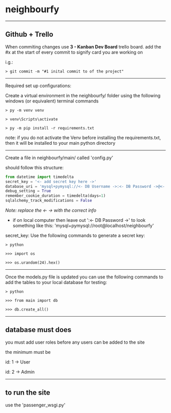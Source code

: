 # neighbourfy

-----------------------------------------------------

## Github + Trello

When commiting changes use **3 - Kanban Dev Board** trello board.
add the #x at the start of every commit to signify card you are working on 

i.g.:

    > git commit -m "#1 inital commit to of the project"

-----------------------------------------------------

Required set up configurations:

Create a virtual environment in the neighbourfy/ folder using the following windows (or equivalent) terminal commands

    > py -m venv venv

    > venv\Scripts\activate

    > py -m pip install -r requirements.txt

note: if you do not activate the Venv before installing the requirements.txt,
then it will be installed to your main python directory

-----------------------------------------------------

Create a file in neighbourfy/main/ called 'config.py'

should follow this structure:

```python
from datetime import timedelta
secret_key = '<- add secret key here ->'
database_uri = 'mysql+pymysql://<- DB Username ->:<- DB Password ->@<- DB domain/IP (localhost normally) ->/<- DB Name ->'
debug_setting = True
remember_cookie_duration = timedelta(days=1)
sqlalchemy_track_modifications = False
```
*Note: replace the <- -> with the correct info*

- if on local computer then leave out ':<- DB Password ->'
to look something like this: 'mysql+pymysql://root@localhost/neighbourfy'


secret_key: Use the following commands to generate a secret key:

    > python

    >>> import os

    >>> os.urandom(24).hex()

-----------------------------------------------------

Once the models.py file is updated you can use the following commands
to add the tables to your local database for testing:

    > python

    >>> from main import db

    >>> db.create_all()

-----------------------------------------------------

## database must does

you must add user roles before any users can be added to the site

the minimum must be 

id: 1 -> User

id: 2 -> Admin

-----------------------------------------------------

## to run the site

use the 'passenger_wsgi.py'
